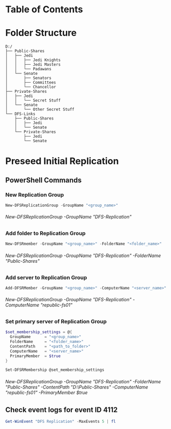 # Table of Contents


# Folder Structure
```
D:/
├── Public-Shares
│   ├── Jedi
│   │   ├── Jedi Knights
│   │   ├── Jedi Masters
│   │   └── Padawans
│   └── Senate
│       ├── Senators
│       ├── Committees
│       └── Chancellor
├── Private-Shares
│   ├── Jedi
│   │   └── Secret Stuff
│   └── Senate
│       └── Other Secret Stuff
└── DFS-Links
    ├── Public-Shares
    │   ├── Jedi
    │   └── Senate
    └── Private-Shares
        ├── Jedi
        └── Senate
```

# Preseed Initial Replication
## PowerShell Commands
### New Replication Group
```powershell
New-DFSReplicationGroup -GroupName "<group_name>"
```
###### *New-DFSReplicationGroup -GroupName "DFS-Replication"*

### Add folder to Replication Group
```powershell
New-DFSRmember -GroupName "<group_name>" -FolderName "<folder_name>"
```
###### *New-DFSReplicationGroup -GroupName "DFS-Replication" -FolderName "Public-Shares"*

### Add server to Replication Group
```powershell
Add-DFSRMember -GroupName "<group_name>" -ComputerName "<server_name>"
```
###### *New-DFSReplicationGroup -GroupName "DFS-Replication" -ComputerName "republic-fs01"*

### Set primary server of Replication Group
```powershell
$set_membership_settings = @{
  GroupName      = "<group_name>"
  FolderName     = "<folder_name>"
  ContentPath    = "<path_to_folder>"
  ComputerName   = "<server_name>"
  PrimaryMember  = $true
}

Set-DFSRMembership @set_membership_settings
```
###### *New-DFSReplicationGroup -GroupName "DFS-Replication" -FolderName "Public-Shares" -ContentPath "D:\Public-Shares" -ComputerName "republic-fs01" -PrimaryMember $true*

## Check event logs for event ID 4112
```powershell
Get-WinEvent "DFS Replication" -MaxEvents 5 | fl
```

